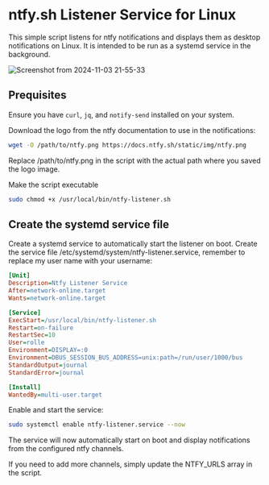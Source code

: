 # ntfy.sh Listener Service for Linux

This simple script listens for ntfy notifications and displays them as desktop notifications on Linux. It is intended to be run as a systemd service in the background.

![Screenshot from 2024-11-03 21-55-33](https://github.com/user-attachments/assets/ac9677f4-2b7b-4a5a-ab07-75de730264ec)

## Prequisites

Ensure you have `curl`, `jq`, and `notify-send` installed on your system.

Download the logo from the ntfy documentation to use in the notifications:

```bash
wget -O /path/to/ntfy.png https://docs.ntfy.sh/static/img/ntfy.png
```

Replace /path/to/ntfy.png in the script with the actual path where you saved the logo image.

Make the script executable

```bash
sudo chmod +x /usr/local/bin/ntfy-listener.sh
```

## Create the systemd service file

Create a systemd service to automatically start the listener on boot. Create the service file /etc/systemd/system/ntfy-listener.service, remember to replace my user name with your username:

```ini
[Unit]
Description=Ntfy Listener Service
After=network-online.target
Wants=network-online.target

[Service]
ExecStart=/usr/local/bin/ntfy-listener.sh
Restart=on-failure
RestartSec=10
User=rolle
Environment=DISPLAY=:0
Environment=DBUS_SESSION_BUS_ADDRESS=unix:path=/run/user/1000/bus
StandardOutput=journal
StandardError=journal

[Install]
WantedBy=multi-user.target
```

Enable and start the service:

```bash
sudo systemctl enable ntfy-listener.service --now
```

The service will now automatically start on boot and display notifications from the configured ntfy channels.

If you need to add more channels, simply update the NTFY_URLS array in the script.
